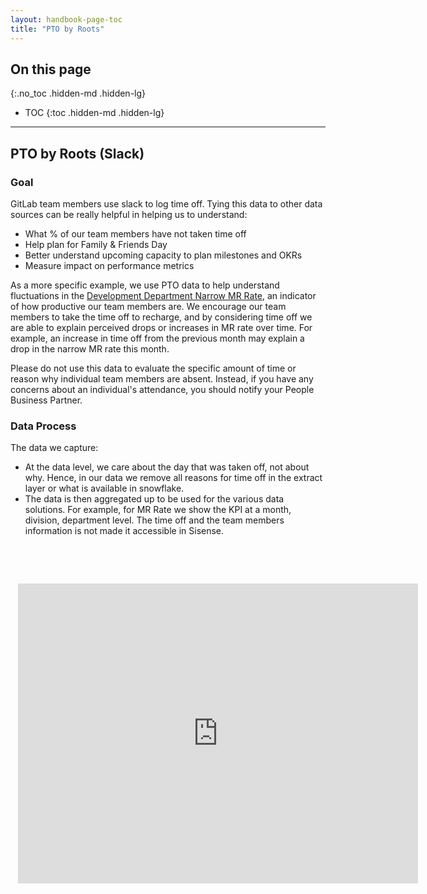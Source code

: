 ```yaml
---
layout: handbook-page-toc
title: "PTO by Roots"
---
```


## On this page
{:.no_toc .hidden-md .hidden-lg}

- TOC
{:toc .hidden-md .hidden-lg}

---

## PTO by Roots (Slack)

### Goal

GitLab team members use slack to log time off. Tying this data to other data sources can be really helpful in helping us to understand:

- What % of our team members have not taken time off
- Help plan for Family &amp; Friends Day
- Better understand upcoming capacity to plan milestones and OKRs
- Measure impact on performance metrics

As a more specific example, we use PTO data to help understand fluctuations in the [Development Department Narrow MR Rate](https://app.periscopedata.com/app/gitlab/686954/Development-Department-MR-Rate), an indicator of how productive our team members are. We encourage our team members to take the time off to recharge, and by considering time off we are able to explain perceived drops or increases in MR rate over time. For example, an increase in time off from the previous month may explain a drop in the narrow MR rate this month.

Please do not use this data to evaluate the specific amount of time or reason why individual team members are absent. Instead, if you have any concerns about an individual's attendance, you should notify your People Business Partner.

### Data Process

The data we capture:
- At the data level, we care about the day that was taken off, not about why. Hence, in our data we remove all reasons for time off in the extract layer or what is available in snowflake.
- The data is then aggregated up to be used for the various data solutions. For example, for MR Rate we show the KPI at a month, division, department level. The time off and the team members information is not made it accessible in Sisense.
<p>&nbsp;</p>
<p>&nbsp;</p>
<div style="width: 640px; height: 480px; margin: 12px; position: relative;"><iframe allowfullscreen frameborder="0" style="width:640px; height:480px" src="https://lucid.app/documents/embeddedchart/c5b93f0e-50ca-4662-8ddd-701e1647a0b6" id="LdDNeR2fLuTT"></iframe></div>
<div style="width: 640px; height: 480px; margin: 12px; position: relative;">&nbsp;</div>
